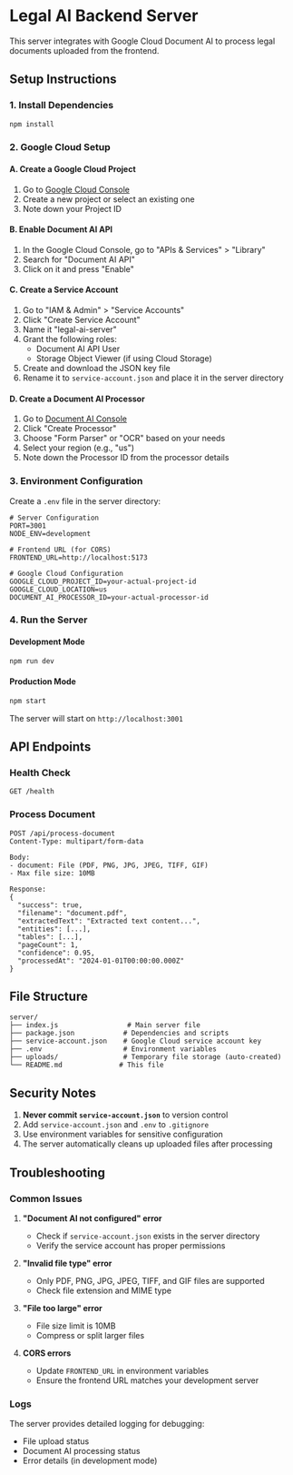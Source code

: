 # Legal AI Backend Server

This server integrates with Google Cloud Document AI to process legal documents uploaded from the frontend.

## Setup Instructions

### 1. Install Dependencies
```bash
npm install
```

### 2. Google Cloud Setup

#### A. Create a Google Cloud Project
1. Go to [Google Cloud Console](https://console.cloud.google.com/)
2. Create a new project or select an existing one
3. Note down your Project ID

#### B. Enable Document AI API
1. In the Google Cloud Console, go to "APIs & Services" > "Library"
2. Search for "Document AI API"
3. Click on it and press "Enable"

#### C. Create a Service Account
1. Go to "IAM & Admin" > "Service Accounts"
2. Click "Create Service Account"
3. Name it "legal-ai-server"
4. Grant the following roles:
   - Document AI API User
   - Storage Object Viewer (if using Cloud Storage)
5. Create and download the JSON key file
6. Rename it to `service-account.json` and place it in the server directory

#### D. Create a Document AI Processor
1. Go to [Document AI Console](https://console.cloud.google.com/ai/document-ai)
2. Click "Create Processor"
3. Choose "Form Parser" or "OCR" based on your needs
4. Select your region (e.g., "us")
5. Note down the Processor ID from the processor details

### 3. Environment Configuration

Create a `.env` file in the server directory:

```env
# Server Configuration
PORT=3001
NODE_ENV=development

# Frontend URL (for CORS)
FRONTEND_URL=http://localhost:5173

# Google Cloud Configuration
GOOGLE_CLOUD_PROJECT_ID=your-actual-project-id
GOOGLE_CLOUD_LOCATION=us
DOCUMENT_AI_PROCESSOR_ID=your-actual-processor-id
```

### 4. Run the Server

#### Development Mode
```bash
npm run dev
```

#### Production Mode
```bash
npm start
```

The server will start on `http://localhost:3001`

## API Endpoints

### Health Check
```
GET /health
```

### Process Document
```
POST /api/process-document
Content-Type: multipart/form-data

Body:
- document: File (PDF, PNG, JPG, JPEG, TIFF, GIF)
- Max file size: 10MB

Response:
{
  "success": true,
  "filename": "document.pdf",
  "extractedText": "Extracted text content...",
  "entities": [...],
  "tables": [...],
  "pageCount": 1,
  "confidence": 0.95,
  "processedAt": "2024-01-01T00:00:00.000Z"
}
```

## File Structure

```
server/
├── index.js                 # Main server file
├── package.json            # Dependencies and scripts
├── service-account.json    # Google Cloud service account key
├── .env                    # Environment variables
├── uploads/                # Temporary file storage (auto-created)
└── README.md              # This file
```

## Security Notes

1. **Never commit `service-account.json`** to version control
2. Add `service-account.json` and `.env` to `.gitignore`
3. Use environment variables for sensitive configuration
4. The server automatically cleans up uploaded files after processing

## Troubleshooting

### Common Issues

1. **"Document AI not configured" error**
   - Check if `service-account.json` exists in the server directory
   - Verify the service account has proper permissions

2. **"Invalid file type" error**
   - Only PDF, PNG, JPG, JPEG, TIFF, and GIF files are supported
   - Check file extension and MIME type

3. **"File too large" error**
   - File size limit is 10MB
   - Compress or split larger files

4. **CORS errors**
   - Update `FRONTEND_URL` in environment variables
   - Ensure the frontend URL matches your development server

### Logs

The server provides detailed logging for debugging:
- File upload status
- Document AI processing status
- Error details (in development mode)

